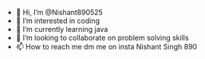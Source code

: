 - 👋 Hi, I’m @Nishant890525
- 👀 I’m interested in coding
- 🌱 I’m currently learning java
- 💞️ I’m looking to collaborate on problem solving skills
- 📫 How to reach me dm me on insta Nishant Singh 890

<!---
Nishant890525/Nishant890525 is a ✨ special ✨ repository because its `README.md` (this file) appears on your GitHub profile.
You can click the Preview link to take a look at your changes.
--->
